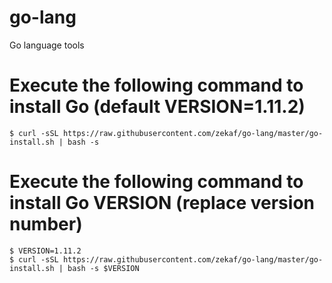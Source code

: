 # go-lang
Go language tools

# Execute the following command to install Go (default VERSION=1.11.2)
````
$ curl -sSL https://raw.githubusercontent.com/zekaf/go-lang/master/go-install.sh | bash -s
````

# Execute the following command to install Go VERSION (replace version number)
````
$ VERSION=1.11.2
$ curl -sSL https://raw.githubusercontent.com/zekaf/go-lang/master/go-install.sh | bash -s $VERSION
````
